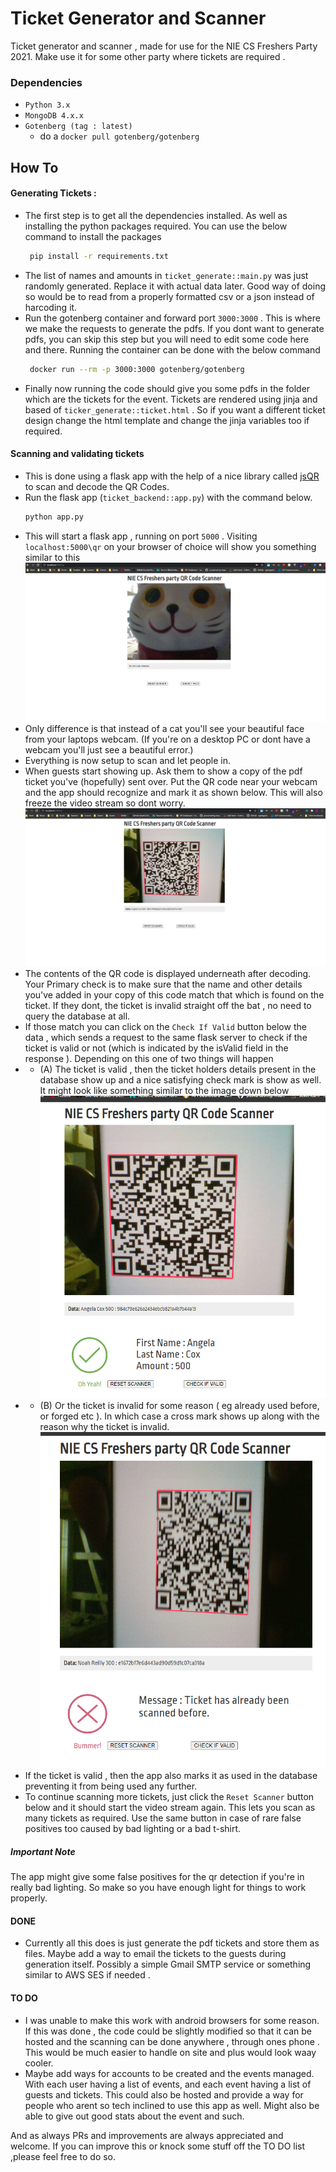 # Ticket Generator and Scanner

Ticket generator and scanner , made for use for the NIE CS Freshers Party 2021. Make use it for some other party where tickets are required .

### Dependencies
- `Python 3.x` 
- `MongoDB 4.x.x`
- `Gotenberg (tag : latest)`
    - do a  `docker pull gotenberg/gotenberg`

## How To 
#### Generating Tickets :
- The first step is to get all the dependencies installed. As well as installing the python packages required. You can use the below command to install the packages
    ```bash
     pip install -r requirements.txt
    ```
- The list of names and amounts in `ticket_generate::main.py` was just randomly generated. Replace it with actual data later. Good way of doing so would be to read from a properly formatted csv or a json instead of harcoding it. 
- Run the gotenberg container and forward port `3000:3000` . This is where we make the requests to generate the pdfs. If you dont want to generate pdfs, you can skip this step  but you will need to edit some code here and there. Running the container can be done with the below command
    ```bash
     docker run --rm -p 3000:3000 gotenberg/gotenberg
    ```
- Finally now running the code should give you some pdfs in the folder which are the tickets for the event. Tickets are rendered using jinja and based of `ticker_generate::ticket.html` . So if you want a different ticket design change the html template and change the jinja variables too if required.

#### Scanning and validating tickets
- This is done using a flask app with the help of a nice library called [jsQR](https://github.com/cozmo/jsQR) to scan and decode the QR Codes.
- Run the flask app (`ticket_backend::app.py`) with the command below.
    ```bash
    python app.py
    ```
- This will start a flask app , running on port `5000` . Visiting `localhost:5000\qr` on your browser of choice will show you something similar to this
 ![The main screen](/images/Main_Screen.png)
- Only difference is that instead of a cat you'll see your beautiful face from your laptops webcam. (If you're on a desktop PC or dont have a webcam you'll just see a beautiful error.)
- Everything is now setup to scan and let people in. 
- When guests start showing up. Ask them to show a copy of the pdf ticket you've (hopefully) sent over. Put the QR code near your webcam and the app should recognize and mark it as shown below. This will also freeze the video stream so dont worry.
![A QR code was found!!](/images/qr_code_found.png)
- The contents of the QR code is displayed underneath after decoding. Your Primary check is to make sure that the name and other details you've added in your copy of this code match that which is found on the ticket. If they dont, the ticket is invalid straight off the bat , no need to query the database at all.
- If those match you can click on the `Check If Valid` button below the data , which sends a request to the same flask server to check if the ticket is valid or not (which is indicated by the isValid field in the response ). Depending on this one of two things will happen
- - (A) The ticket is valid , then the ticket holders details present in the database show up and a  nice satisfying check mark is show as well. It might look like something similar to the image down below ![A valid ticket](/images/valid_ticket.png)
- - (B) Or the ticket is invalid for some reason ( eg already used before, or forged etc ). In which case a cross mark shows up along with the reason why the ticket is invalid. ![A invalid ticket](/images/invalid_ticket.png)
- If the ticket is valid , then the app also marks it as used in the database preventing it from being used any further.
- To continue scanning more tickets, just click the `Reset Scanner` button below and it should start the video stream again. This lets you scan as many tickets as required. Use the same button in case of rare false positives too caused by bad lighting or a bad t-shirt.

##### Important Note
The app might give some false positives for the qr detection if you're in really bad lighting. So make so you have enough light for things to work properly.

#### DONE
- Currently all this does is just generate the pdf tickets and store them as files. Maybe add a way to email the tickets to the guests during generation itself. Possibly a simple Gmail SMTP service or something similar to AWS SES if needed .

#### TO DO
- I was unable to make this work with android browsers for some reason. If this was done , the code could be slightly modified so that it can be hosted and the scanning can be done anywhere , through ones phone . This would be much easier to handle on site and plus would look waay cooler.
- Maybe add ways for accounts to be created and the events managed. With each user having a list of events, and each event having a list of guests and tickets. This could also be hosted and provide a way for people who arent so tech inclined to use this app as well. Might also be able to give out good stats about the event and such.


And as always PRs and improvements are always appreciated and welcome. If you can improve this or knock some stuff off the TO DO list ,please feel free to do so.